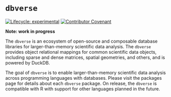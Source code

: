 
<!-- README.md is generated from README.Rmd. Please edit that file -->

# `dbverse`

<!-- badges: start -->

[![Lifecycle:
experimental](https://img.shields.io/badge/lifecycle-experimental-orange.svg)](https://lifecycle.r-lib.org/articles/stages.html#experimental)
[![Contributor
Covenant](https://img.shields.io/badge/Contributor%20Covenant-2.1-4baaaa.svg)](conduct.md)

<!-- badges: end -->

**Note: work in progress**

The `dbverse` is an ecosystem of open-source and composable database
libraries for larger-than-memory scientific data analysis. The `dbverse`
provides object relational mappings for common scientific data objects,
including sparse and dense matrices, spatial geometries, and others, and
is powered by DuckDB.

The goal of `dbverse` is to enable larger-than-memory scientific data
analysis across programming languages with databases. Please visit the
packages page for details about each `dbverse` package. On release, the
`dbverse` is compatible with R with support for other languages planned
in the future.
